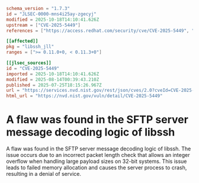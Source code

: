 ```toml
schema_version = "1.7.3"
id = "JLSEC-0000-mns4i25ay-zgecyj"
modified = 2025-10-18T14:10:41.626Z
upstream = ["CVE-2025-5449"]
references = ["https://access.redhat.com/security/cve/CVE-2025-5449", "https://bugzilla.redhat.com/show_bug.cgi?id=2369705", "https://git.libssh.org/projects/libssh.git/commit/?h=stable-0.11&id=261612179f740bc62ba363d98b3bd5e5573a811f", "https://git.libssh.org/projects/libssh.git/commit/?h=stable-0.11&id=3443aec90188d6aab9282afc80a81df5ab72c4da", "https://git.libssh.org/projects/libssh.git/commit/?h=stable-0.11&id=5504ff40515439a5fecbb17da7483000c4d12eb7", "https://git.libssh.org/projects/libssh.git/commit/?h=stable-0.11&id=78485f446af9b30e37eb8f177b81940710d54496", "https://git.libssh.org/projects/libssh.git/commit/?h=stable-0.11&id=f79ec51b7fd519dbc5737a7ba826e3ed093f6ceb", "https://www.libssh.org/security/advisories/CVE-2025-5449.txt"]

[[affected]]
pkg = "libssh_jll"
ranges = [">= 0.11.0+0, < 0.11.3+0"]

[[jlsec_sources]]
id = "CVE-2025-5449"
imported = 2025-10-18T14:10:41.626Z
modified = 2025-08-14T00:39:43.210Z
published = 2025-07-25T18:15:26.967Z
url = "https://services.nvd.nist.gov/rest/json/cves/2.0?cveId=CVE-2025-5449"
html_url = "https://nvd.nist.gov/vuln/detail/CVE-2025-5449"
```

# A flaw was found in the SFTP server message decoding logic of libssh

A flaw was found in the SFTP server message decoding logic of libssh. The issue occurs due to an incorrect packet length check that allows an integer overflow when handling large payload sizes on 32-bit systems. This issue leads to failed memory allocation and causes the server process to crash, resulting in a denial of service.

